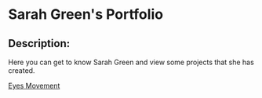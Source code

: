 # Sarah Green's Portfolio

## Description: 
Here you can get to know Sarah Green and view some projects that she has created. 

<a href="https://sarahkgreen.github.io/EyesMovement/)https://sarahkgreen.github.io/EyesMovement/">Eyes Movement</a>
